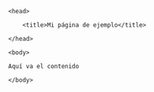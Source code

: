 <html>

	<head>

		<title>Mi página de ejemplo</title>

	</head>

	<body>

	Aquí va el contenido

	</body>

</html>
